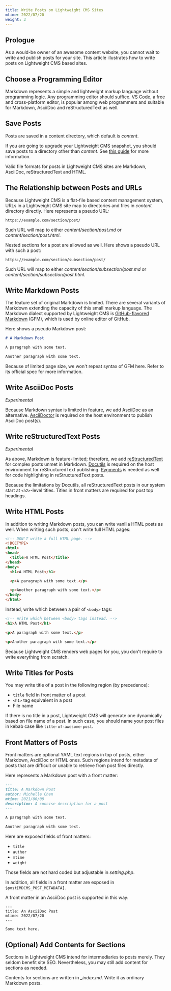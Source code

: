 ```yaml
---
title: Write Posts on Lightweight CMS Sites
mtime: 2022/07/20
weight: 3
---
```


## Prologue

As a would-be owner of an awesome content website, you cannot wait to write and publish posts for your site. This article illustrates how to write posts on Lightweight CMS based sites.

## Choose a Programming Editor

Markdown represents a simple and lightweight markup language without programming logic. Any programming editor should suffice. [VS Code](https://code.visualstudio.com/), a free and cross-platform editor, is popular among web programmers and suitable for Markdown, AsciiDoc and reStructuredText as well.

## Save Posts

Posts are saved in a content directory, which default is *content*.

If you are going to upgrade your Lightweight CMS snapshot, you should save posts to a directory other than *content*. See [this guide](/howto/how-to-upgrade-mdcms/) for more information.

Valid file formats for posts in Lightweight CMS sites are Markdown, AsciiDoc, reStructuredText and HTML.

## The Relationship between Posts and URLs

Because Lightweight CMS is a flat-file based content management system, URLs in a Lightweight CMS site map to directories and files in *content* directory directly. Here represents a pseudo URL:

```
https://example.com/section/post/
```

Such URL will map to either *content/section/post.md* or *content/section/post.html*.

Nested sections for a post are allowed as well. Here shows a pseudo URL with such a post:

```
https://example.com/section/subsection/post/
```

Such URL will map to either *content/section/subsection/post.md* or *content/section/subsection/post.html*.

## Write Markdown Posts

The feature set of original Markdown is limited. There are several variants of Markdown extending the capacity of this small markup language. The Markdown dialect supported by Lightweight CMS is [GitHub-flavored Markdown](https://github.github.com/gfm/) (GFM), which is used by online editor of GitHub.

Here shows a pseudo Markdown post:

```markdown
# A Markdown Post

A paragraph with some text.

Another paragraph with some text.
```

Because of limited page size, we won't repeat syntax of GFM here. Refer to its official spec for more information.

## Write AsciiDoc Posts

*Experimental*

Because Markdown syntax is limited in feature, we add [AsciiDoc](https://asciidoc.org/) as an alternative. [AsciiDoctor](https://asciidoctor.org/) is required on the host environment to publish AsciiDoc post(s).

## Write reStructuredText Posts

*Experimental*

As above, Markdown is feature-limited; therefore, we add [reStructuredText](https://docutils.sourceforge.io/rst.html) for complex posts unmet in Markdown. [Docutils](https://docutils.sourceforge.io/index.html) is required on the host environment for reStructuredText publishing. [Pygments](https://pygments.org/) is needed as well for code highlighting in reStructuredText posts.

Because the limitations by Docutils, all reStructuredText posts in our system start at `<h2>`-level titles. Titles in front matters are required for post top headings.

## Write HTML Posts

In addition to writing Markdown posts, you can write vanilla HTML posts as well. When writing such posts, don't write full HTML pages:

```html
<!-- DON'T write a full HTML page. -->
<!DOCTYPE>
<html>
<head>
  <title>A HTML Post</title>
</head>
<body>
  <h1>A HTML Post</h1>

  <p>A paragraph with some text.</p>

  <p>Another paragraph with some text.</p>
</body>
</html>
```

 Instead, write which between a pair of `<body>` tags:

 ```html
<!-- Write which between <body> tags instead. -->
<h1>A HTML Post</h1>

<p>A paragraph with some text.</p>

<p>Another paragraph with some text.</p>
 ```

Because Lightweight CMS renders web pages for you, you don't require to write everything from scratch.

## Write Titles for Posts

You may write title of a post in the following region (by precedence):

* `title` field in front matter of a post
* `<h1>` tag equivalent in a post
* File name

If there is no title in a post, Lightweight CMS will generate one dynamically based on file name of a post. In such case, you should name your post files in kebab case like `title-of-awesome-post`.

## Front Matters of Posts

Front matters are optional YAML text regions in top of posts, either Markdown, AsciiDoc or HTML ones. Such regions intend for metadata of posts that are difficult or unable to retrieve from post files directly.

Here represents a Markdown post with a front matter:

```markdown
---
title: A Markdown Post
author: Michelle Chen
mtime: 2021/06/08
description: A concise description for a post
---

A paragraph with some text.

Another paragraph with some text.
```

Here are exposed fields of front matters:

* `title`
* `author`
* `mtime`
* `weight`

Those fields are not hard coded but adjustable in *setting.php*.

In addition, all fields in a front matter are exposed in `$post[MDCMS_POST_METADATA]`.

A front matter in an AsciiDoc post is supported in this way:

```asciidoc
---
title: An AsciiDoc Post
mtime: 2022/07/20
---

Some text here.
```

## (Optional) Add Contents for Sections

Sections in Lightweight CMS intend for intermediaries to posts merely. They seldom benefit site SEO. Nevertheless, you may still add content for sections as needed.

Contents for sections are written in *_index.md*. Write it as ordinary Markdown posts.
